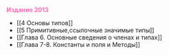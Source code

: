 <span style="color:HotPink;font-weight:bold;">Издание 2013</span>

- [[4 Основы типов]]
- [[5 Примитивные,ссылочные значимые типы]]
- [[Глава 6. Основные сведения о членах и типах]]
- [[Глава 7-8. Константы и поля и Методы]]